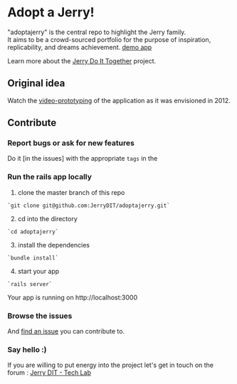 Adopt a Jerry!
=============

"adoptajerry" is the central repo to highlight the Jerry family.  
It aims to be a crowd-sourced portfolio for the purpose of inspiration,
replicability, and dreams achievement.
[demo app](http://staging-adoptajerry.herokuapp.com/)

Learn more about the [Jerry Do It Together](http://youandjerrycan.org) project.

Original idea
-------------

Watch the [video-prototyping](http://vimeo.com/46923757) of the application as
it was envisioned in 2012.

Contribute
----------
### Report bugs or ask for new features
Do it [in the issues] with the appropriate `tags` in the

### Run the rails app locally

  1. clone the master branch of this repo

    `git clone git@github.com:JerryDIT/adoptajerry.git`

  2. cd into the directory

    `cd adoptajerry`

  3. install the dependencies

    `bundle install`

  4. start your app

    `rails server`

Your app is running on http://localhost:3000

### Browse the issues

And [find an issue](https://github.com/JerryDIT/adoptajerry/issues) you can contribute to.

### Say hello :)

If you are willing to put energy into the project let's get in touch on the forum : [Jerry DIT - Tech Lab](https://groups.google.com/forum/#!forum/techlab-jerrydit)
